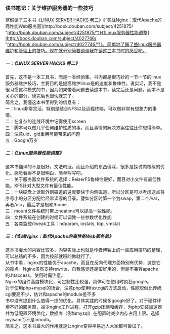 ---
---

### 读书笔记：关于维护服务器的一些技巧

寒假读了三本书《[LINUX SERVER HACKS 卷二](http://book.douban.com/subject/2006913/ "http://book.douban.com/subject/2006913/")》《[实战Nginx：取代Apache的高性能Web服务器](http://book.douban.com/subject/4251875/ "http://book.douban.com/subject/4251875/")》《[Linux服务器性能调整](http://book.douban.com/subject/4027746/ "http://book.douban.com/subject/4027746/")》，简单地了解了些linux服务器维护和管理上的技巧。现在就分别简要谈谈我在读这三本书时的感受吧。  

##### 一：《LINUX SERVER HACKS 卷二》

首先，这不是一本工具书，而是一本经验集。书内都是很巧妙的一节一节的linux服务器维护技巧，主要目的是提高维护linux是的速度和鲁棒性。说实话，我不是很习惯这种模式的书，因为如果带着问题去读这本书，读完后还是问题，而本不是关心的部分，读完后也很快就忘了。  
简言之，我懂这本书里得到的信息有：  
一：linux非常灵活，特别是结合NFS以及远程终端，可以做非常有想象力的事情。  
二：在复杂的连线环境中记得使用screen  
三：脚本可以做几乎任何维护性质的事，而且事情的解决方案往往比你想得简单。  
四：注意uid，gid重用可能带来的问题  
五：Google万岁  

##### 二：《Linux服务器性能调整》

这本书翻译的不是很好，文法晦涩，而且介绍的东西偏深，很多是探讨内核级的优化。感觉看得不是很明白，简单写写吧。  
一：关于服务器文件系统的选择：ReiserFS鲁棒性很好，而且对小文件有最佳性能。XFS针对大型文件有最佳性能。  
二：一块硬盘上读取外侧磁道的速度要快于内侧磁道，所以分区是可以考虑这点将序号小的分区分配给经常读写的目录。譬如分区时第一个为swap，第二个/var，再者/usr，最后才是根和/home  
三：mount文件系统时带上noatime可以提高一些性能。  
四：文件系统在创建的时候可以调教一些参数优化性能  
五：各类监控/tweak工具：hdparam, iostats, top, vmstat  

##### 三：《实战Nginx：取代Apache的高性能Web服务器》

这本书灌水的内容比较多，内容实际上也就是作者博客上的一些应用技巧的整理，可以总结的不多，因为按部就班的做就行了。  
从书中看，nginx的性能优于apache，而且在反向代理方面特别有优势，这是它的亮点。Nginx虽然支持rewrite，自我感觉还是蛮好用的，但是不兼容apache的.htaccess，使用时需注意。  
Nginx的组件高度模块化，可定制性比较强，具体可在使用时疯狂google。  
对于使用php+mysql的场合，注意php使用fastcgi的方式启动，性能貌似比传统cgi要高不少，估计和apache的module差不多  
书中没有提到什么值得一提的优化，具体实践的时候多google好了。对于硬件环境不好的服务器，减少nginx工作进程，打开gzip压缩和缓存，为php安装加速器并为低配置环境优化，数据库（例如mysql）在配置时减少内存占用上限。选择myisam而不是innodb。  
简言之，这本书最大的作用就是让nginx变得平易近人大家都可尝试了。 
